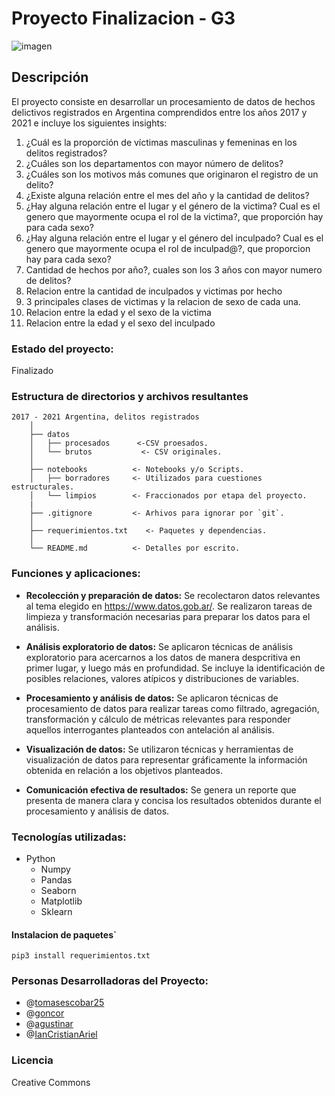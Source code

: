 # Proyecto Finalizacion - G3 
![imagen](https://raw.githubusercontent.com/ianCristianAriel/proc_datos_proyecto_final_G3/main/imagen.png)

## Descripción

El proyecto consiste en desarrollar un procesamiento de datos de hechos delictivos registrados en Argentina comprendidos entre los años 2017 y 2021 e incluye los siguientes insights:

1. ¿Cuál es la proporción de víctimas masculinas y femeninas en los delitos registrados?
2. ¿Cuáles son los departamentos con mayor número de delitos?
3. ¿Cuáles son los motivos más comunes que originaron el registro de un delito?
4. ¿Existe alguna relación entre el mes del año y la cantidad de delitos?
5. ¿Hay alguna relación entre el lugar y el género de la victima? Cual es el genero que mayormente ocupa el rol de la victima?, que proporción hay para cada sexo?
6. ¿Hay alguna relación entre el lugar y el género del inculpado? Cual es el genero que mayormente ocupa el rol de inculpad@?, que proporcion hay para cada sexo?
7. Cantidad de hechos por año?, cuales son los 3 años con mayor numero de delitos?
8. Relacion entre la cantidad de inculpados y victimas por hecho
9. 3 principales clases de victimas y la relacion de sexo de cada una.
10. Relacion entre la edad y el sexo de la victima
11. Relacion entre la edad y el sexo del inculpado

### Estado del proyecto:
Finalizado

### Estructura de directorios y archivos resultantes

    2017 - 2021 Argentina, delitos registrados
        │
        ├── datos
        │   ├── procesados      <-CSV proesados.
        │   └── brutos           <- CSV originales.
        │
        ├── notebooks          <- Notebooks y/o Scripts.
        │   ├── borradores     <- Utilizados para cuestiones estructurales.
        │   └── limpios        <- Fraccionados por etapa del proyecto.
        |
        ├── .gitignore         <- Arhivos para ignorar por `git`.
        │
        ├── requerimientos.txt    <- Paquetes y dependencias.
        │
        └── README.md          <- Detalles por escrito.

### Funciones y aplicaciones:

- **Recolección y preparación de datos:** Se recolectaron datos relevantes al tema elegido en https://www.datos.gob.ar/. Se realizaron tareas de limpieza y transformación necesarias para preparar los datos para el análisis.

- **Análisis exploratorio de datos:** Se aplicaron técnicas de análisis exploratorio para acercarnos a los datos de manera despcritiva en primer lugar, y luego más en profundidad. Se incluye la identificación de posibles relaciones, valores atípicos y distribuciones de variables.

- **Procesamiento y análisis de datos:** Se aplicaron técnicas de procesamiento de datos para realizar tareas como filtrado, agregación, transformación y cálculo de métricas relevantes para responder aquellos interrogantes planteados con antelación al análisis.

- **Visualización de datos:** Se utilizaron técnicas y herramientas de visualización de datos para representar gráficamente la información obtenida en relación a los objetivos planteados.

- **Comunicación efectiva de resultados:** Se genera un reporte que presenta de manera clara y concisa los resultados obtenidos durante el procesamiento y análisis de datos.

### Tecnologías utilizadas:
- Python
  - Numpy
  - Pandas
  - Seaborn
  - Matplotlib
  - Sklearn
  
#### Instalacion de paquetes`

`pip3 install requerimientos.txt`

### Personas Desarrolladoras del Proyecto:
- @[tomasescobar25](https://github.com/tomasescobar25)
- @[goncor](https://github.com/GonCor)
- @[agustinar](https://github.com/agustinarr)
- @[IanCristianAriel](https://github.com/ianCristianAriel)

### Licencia
Creative Commons
